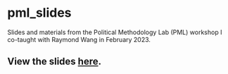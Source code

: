 # pml_slides
Slides and materials from the Political Methodology Lab (PML) workshop I co-taught with Raymond Wang in February 2023.

## View the slides [here](webscrape.eyalhanfling.com).
